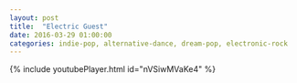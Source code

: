 ```yaml
---
layout: post
title:  "Electric Guest"
date: 2016-03-29 01:00:00
categories: indie-pop, alternative-dance, dream-pop, electronic-rock
---
```

{% include youtubePlayer.html id="nVSiwMVaKe4" %}
